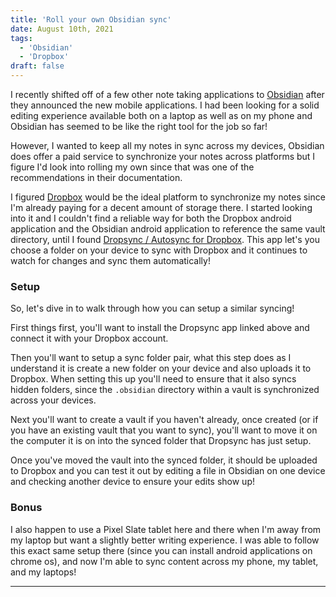 ```yaml
---
title: 'Roll your own Obsidian sync'
date: August 10th, 2021
tags:
  - 'Obsidian'
  - 'Dropbox'
draft: false
---
```


I recently shifted off of a few other note taking applications to
[Obsidian](https://obsidian.md) after they announced the new mobile
applications. I had been looking for a solid editing experience available both
on a laptop as well as on my phone and Obsidian has seemed to be like the right
tool for the job so far!

However, I wanted to keep all my notes in sync across my devices, Obsidian does
offer a paid service to synchronize your notes across platforms but I figure I'd
look into rolling my own since that was one of the recommendations in their
documentation.

I figured [Dropbox](https://www.dropbox.com/) would be the ideal platform to
synchronize my notes since I'm already paying for a decent amount of storage
there. I started looking into it and I couldn't find a reliable way for both the
Dropbox android application and the Obsidian android application to reference
the same vault directory, until I found
[Dropsync / Autosync for Dropbox](https://play.google.com/store/apps/details?id=com.ttxapps.dropsync).
This app let's you choose a folder on your device to sync with Dropbox and it
continues to watch for changes and sync them automatically!

### Setup

So, let's dive in to walk through how you can setup a similar syncing!

First things first, you'll want to install the Dropsync app linked above and
connect it with your Dropbox account.

Then you'll want to setup a sync folder pair, what this step does as I
understand it is create a new folder on your device and also uploads it to
Dropbox. When setting this up you'll need to ensure that it also syncs hidden
folders, since the `.obsidian` directory within a vault is synchronized across
your devices.

Next you'll want to create a vault if you haven't already, once created (or if
you have an existing vault that you want to sync), you'll want to move it on the
computer it is on into the synced folder that Dropsync has just setup.

Once you've moved the vault into the synced folder, it should be uploaded to
Dropbox and you can test it out by editing a file in Obsidian on one device and
checking another device to ensure your edits show up!

### Bonus

I also happen to use a Pixel Slate tablet here and there when I'm away from my
laptop but want a slightly better writing experience. I was able to follow this
exact same setup there (since you can install android applications on chrome
os), and now I'm able to sync content across my phone, my tablet, and my
laptops!

<Spacer />

---

<Spacer />
